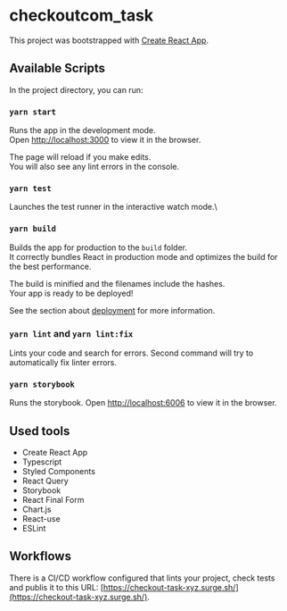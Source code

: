 # checkoutcom_task

This project was bootstrapped with [Create React App](https://github.com/facebook/create-react-app).

## Available Scripts

In the project directory, you can run:

### `yarn start`

Runs the app in the development mode.\
Open [http://localhost:3000](http://localhost:3000) to view it in the browser.

The page will reload if you make edits.\
You will also see any lint errors in the console.

### `yarn test`

Launches the test runner in the interactive watch mode.\

### `yarn build`

Builds the app for production to the `build` folder.\
It correctly bundles React in production mode and optimizes the build for the best performance.

The build is minified and the filenames include the hashes.\
Your app is ready to be deployed!

See the section about [deployment](https://facebook.github.io/create-react-app/docs/deployment) for more information.

### `yarn lint` and `yarn lint:fix`

Lints your code and search for errors. Second command will try to automatically fix linter errors.

### `yarn storybook`

Runs the storybook.
Open [http://localhost:6006](http://localhost:6006) to view it in the browser.

## Used tools

- Create React App
- Typescript
- Styled Components
- React Query
- Storybook
- React Final Form
- Chart.js
- React-use
- ESLint

## Workflows

There is a CI/CD workflow configured that lints your project, check tests and publis it to this URL: [https://checkout-task-xyz.surge.sh/](https://checkout-task-xyz.surge.sh/).